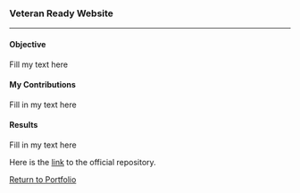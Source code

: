 ### Veteran Ready Website

***

#### Objective

Fill my text here

#### My Contributions

Fill in my text here

#### Results

Fill in my text here

Here is the [link]() to the official repository. 

[Return to Portfolio]()
